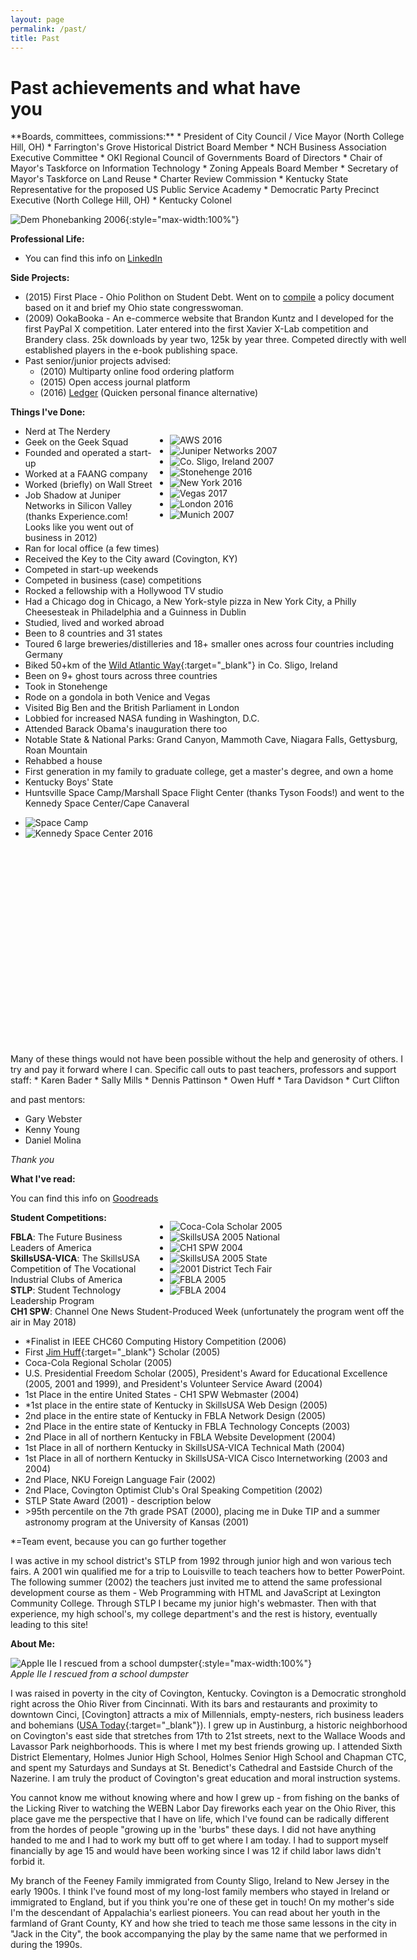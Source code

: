 ```yaml
---
layout: page
permalink: /past/
title: Past
---
```

# Past achievements and what have you

<section id="post" markdown="1" style="min-width: 635px;">
**Boards, committees, commissions:**
* President of City Council / Vice Mayor (North College Hill, OH)
* Farrington's Grove Historical District Board Member
* NCH Business Association Executive Committee
* OKI Regional Council of Governments Board of Directors
* Chair of Mayor's Taskforce on Information Technology
* Zoning Appeals Board Member
* Secretary of Mayor's Taskforce on Land Reuse
* Charter Review Commission
* Kentucky State Representative for the proposed US Public Service Academy
* Democratic Party Precinct Executive (North College Hill, OH)
* Kentucky Colonel

![Dem Phonebanking 2006](/assets/img/phonebanking06.jpg "Dem Phonebanking 2006"){:style="max-width:100%"}

**Professional Life:**
* You can find this info on [LinkedIn](https://www.linkedin.com/in/seanfromit)

**Side Projects:**
* (2015) First Place - Ohio Polithon on Student Debt. Went on to [compile](https://docs.google.com/document/d/1E_I5Ec3x-YKj3f8LDv7QesCn2PTkgpeSV3q_4YqvrjI/edit?usp=sharing) a policy document based on it and brief my Ohio state congresswoman.
* (2009) OokaBooka - An e-commerce website that Brandon Kuntz and I developed for the first PayPal X competition. Later entered into the first Xavier X-Lab competition and Brandery class. 25k downloads by year two, 125k by year three. Competed directly with well established players in the e-book publishing space.
* Past senior/junior projects advised:
    * (2010) Multiparty online food ordering platform
    * (2015) Open access journal platform
    * (2016) [Ledger](https://github.com/Ledger-Software) (Quicken personal finance alternative)

**Things I've Done:**

<div style="float:right;">
	<ul class="polaroids" style="width: 380px;">
		<li>
			<span title="AWS 2016"><img alt="AWS 2016" src="/assets/img/20160818_195056_web.jpg" /></span>
		</li>
		<li class="messy">
			<span title="Juniper Networks 2007"><img alt="Juniper Networks 2007" src="/assets/img/DSCF0812.jpg" /></span>
		</li>
		<li class="messy2">
			<span title="Co. Sligo, Ireland 2007"><img alt="Co. Sligo, Ireland 2007" src="/assets/img/DSCF0588.jpg" /></span>
		</li>
		<li>
			<span title="Stonehenge 2016"><img alt="Stonehenge 2016" src="/assets/img/20161008_163453.jpg" /></span>
		</li>
		<li class="messy">
			<span title="New York 2016"><img alt="New York 2016" src="/assets/img/20160702_123509.jpg" /></span>
		</li>
		<li>
			<span title="Vegas 2017"><img alt="Vegas 2017" src="/assets/img/IMG_20170215_184113.jpg" /></span>
		</li>
		<li class="messy3">
			<span title="London 2016"><img alt="London 2016" src="/assets/img/20161008_100129.jpg" /></span>
		</li>
		<li class="messy2">
			<span title="Munich 2007"><img alt="Munich 2007" src="/assets/img/n29200065_30196426_4646.jpg" /></span>
		</li>
	</ul>
</div>

* Nerd at The Nerdery
* Geek on the Geek Squad
* Founded and operated a start-up
* Worked at a FAANG company
* Worked (briefly) on Wall Street
* Job Shadow at Juniper Networks in Silicon Valley (thanks Experience.com! Looks like you went out of business in 2012)
* Ran for local office (a few times)
* Received the Key to the City award (Covington, KY)
* Competed in start-up weekends
* Competed in business (case) competitions
* Rocked a fellowship with a Hollywood TV studio
* Had a Chicago dog in Chicago, a New York-style pizza in New York City, a Philly Cheesesteak in Philadelphia and a Guinness in Dublin
* Studied, lived and worked abroad
* Been to 8 countries and 31 states
* Toured 6 large breweries/distilleries and 18+ smaller ones across four countries including Germany
* Biked 50+km of the [Wild Atlantic Way](https://www.wildatlanticway.com){:target="_blank"} in Co. Sligo, Ireland
* Been on 9+ ghost tours across three countries
* Took in Stonehenge
* Rode on a gondola in both Venice and Vegas
* Visited Big Ben and the British Parliament in London
* Lobbied for increased NASA funding in Washington, D.C.
* Attended Barack Obama's inauguration there too
* Notable State & National Parks: Grand Canyon, Mammoth Cave, Niagara Falls, Gettysburg, Roan Mountain
* Rehabbed a house
* First generation in my family to graduate college, get a master's degree, and own a home
* Kentucky Boys' State
* Huntsville Space Camp/Marshall Space Flight Center (thanks Tyson Foods!) and went to the Kennedy Space Center/Cape Canaveral

<ul class="polaroids" style="width: 100%">
	<li>
		<span title="Space Camp 1996"><img alt="Space Camp" src="/assets/img/spacecamp.jpg" /></span>
	</li>
	<li>
		<span class="verticalPolaroid" title="Kennedy Space Center 2016"><img alt="Kennedy Space Center 2016" src="/assets/img/20160625_161633.jpg" /></span>
	</li>
</ul>
<div style="height: 330px;">&nbsp;</div>
Many of these things would not have been possible without the help and generosity of others.
I try and pay it forward where I can. Specific call outs to past teachers, professors and support staff:
* Karen Bader
* Sally Mills
* Dennis Pattinson
* Owen Huff
* Tara Davidson
* Curt Clifton

and past mentors:
* Gary Webster
* Kenny Young
* Daniel Molina

*Thank you <i class="fas fa-heart"></i>*

**What I've read:**

You can find this info on [Goodreads](https://www.goodreads.com/review/list/1509252?shelf=business)

<div style="float:right;">
	<ul class="polaroids" style="width: 380px;">
		<li>
			<span title="Coca-Cola Scholar 2005"><img alt="Coca-Cola Scholar 2005" src="/assets/img/100_0876.JPG" /></span>
		</li>
		<li>
			<span title="SkillsUSA 2005 National"><img alt="SkillsUSA 2005 National" src="/assets/img/100_1391.JPG" /></span>
		</li>
		<li class="messy">
			<span title="CH1 SPW 2004"><img alt="CH1 SPW 2004" src="/assets/img/office.jpg" /></span>
		</li>
		<li>
			<span title="SkillsUSA 2005 State"><img alt="SkillsUSA 2005 State" src="/assets/img/web-design-photo-2005.jpg" /></span>
		</li>
		<li>
			<span title="2001 District Tech Fair"><img alt="2001 District Tech Fair" src="/assets/img/district-tech-fair-2001.jpg" /></span>
		</li>
		<li class="messy2">
			<span title="FBLA 2005"><img alt="FBLA 2005" src="/assets/img/100_0838.JPG" /></span>
		</li>
		<li class="messy3">
			<span title="FBLA 2004"><img alt="FBLA 2004" src="/assets/img/010_7A1.jpg" /></span>
		</li>
	</ul>
</div>

**Student Competitions:**

**FBLA**: The Future Business Leaders of America
<br />
**SkillsUSA-VICA**: The SkillsUSA Competition of The Vocational Industrial Clubs of America
<br />
**STLP**: Student Technology Leadership Program
<br />
**CH1 SPW**: Channel One News Student-Produced Week (unfortunately the program went off the air in May 2018)

* *Finalist in IEEE CHC60 Computing History Competition (2006)
* First [Jim Huff](https://www.huff.com){:target="_blank"} Scholar (2005)
* Coca-Cola Regional Scholar (2005)
* U.S. Presidential Freedom Scholar (2005), President's Award for Educational Excellence (2005, 2001 and 1999), and President's Volunteer Service Award (2004)
* 1st Place in the entire United States - CH1 SPW Webmaster (2004)
* *1st place in the entire state of Kentucky in SkillsUSA Web Design (2005)
* 2nd place in the entire state of Kentucky in FBLA Network Design (2005)
* 2nd Place in the entire state of Kentucky in FBLA Technology Concepts (2003)
* 2nd Place in all of northern Kentucky in FBLA Website Development (2004)
* 1st Place in all of northern Kentucky in SkillsUSA-VICA Technical Math (2004)
* 1st Place in all of northern Kentucky in SkillsUSA-VICA Cisco Internetworking (2003 and 2004)
* 2nd Place, NKU Foreign Language Fair (2002)
* 2nd Place, Covington Optimist Club's Oral Speaking Competition (2002)
* STLP State Award (2001) - description below
* &gt;95th percentile on the 7th grade PSAT (2000), placing me in Duke TIP and a summer astronomy program at the University of Kansas (2001)

*=Team event, because you can go further together

I was active in my school district's STLP from 1992 through junior high and won various tech fairs.
A 2001 win qualified me for a trip to Louisville to teach teachers how to better PowerPoint.
The following summer (2002) the teachers just invited me to attend the same professional development course as them - Web Programming with HTML and JavaScript at Lexington Community College.
Through STLP I became my junior high's webmaster. Then with that experience, my high school's, my college department's and the rest is history, eventually leading to this site!

**About Me:**

![Apple IIe I rescued from a school dumpster](/assets/img/1933750_503679640093_8412_n.jpg){:style="max-width:100%"}
<br />
*Apple IIe I rescued from a school dumpster*

I was raised in poverty in the city of Covington, Kentucky.
Covington is a Democratic stronghold right across the Ohio River from Cincinnati.
With its bars and restaurants and proximity to downtown Cinci, [Covington] attracts a mix of Millennials, empty-nesters, rich business leaders and bohemians ([USA Today](https://www.usatoday.com/story/news/politics/2018/10/02/kavanaugh-covington-kentucky-takes-action-bed-sheets/1501335002/){:target="_blank"}).
I grew up in Austinburg, a historic neighborhood on Covington's east side that stretches from 17th to 21st streets, next to the Wallace Woods and Lavassor Park neighborhoods.
This is where I met my best friends growing up.
I attended Sixth District Elementary, Holmes Junior High School, Holmes Senior High School and Chapman CTC, and spent my Saturdays and Sundays at St. Benedict's Cathedral and Eastside Church of the Nazerine.
I am truly the product of Covington's great education and moral instruction systems.

You cannot know me without knowing where and how I grew up - from fishing on the banks of the Licking River to watching the WEBN Labor Day fireworks each year on the Ohio River, this place gave me the perspective that I have on life, which I've found can be radically different from the hordes of people "growing up in the 'burbs" these days.
I did not have anything handed to me and I had to work my butt off to get where I am today.
I had to support myself financially by age 15 and would have been working since I was 12 if child labor laws didn't forbid it.

My branch of the Feeney Family immigrated from County Sligo, Ireland to New Jersey in the early 1900s. I think I've found most of my long-lost family members who stayed in Ireland or immigrated to England, but if you think you're one of these get in touch!
On my mother's side I'm the descendant of Appalachia's earliest pioneers. You can read about her youth in the farmland of Grant County, KY and how she tried to teach me those same lessons in the city in "Jack in the City", the book accompanying the play by the same name that we performed in during the 1990s.
</section>

